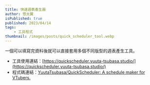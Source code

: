 ```yaml
---
title: 快速週表產生器
author: 悠太翼
isPublished: true
published: 2023/04/14
tags:
    - 工具程式
thumbnail: /images/posts/quick_scheduler_tool.webp
---
```

一個可以填寫完資料後就可以直接套用多個不同版型的週表產生工具。

- 工具使用連結：[https://quickscheduler.yuuta-tsubasa.studio/](https://quickscheduler.yuuta-tsubasa.studio/)
- 程式碼連結：[YuutaTsubasa/QuickScheduler: A schedule maker for VTubers.](https://github.com/yuutatsubasa/quickscheduler)